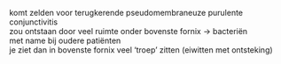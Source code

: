komt zelden voor
terugkerende pseudomembraneuze purulente conjunctivitis  
zou ontstaan door veel ruimte onder bovenste fornix → bacteriën  
met name bij oudere patiënten  
je ziet dan in bovenste fornix veel ‘troep’ zitten (eiwitten met ontsteking)